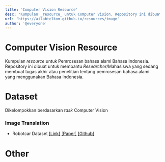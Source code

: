 ```yaml
---
title: 'Computer Vision Resource'
desc: 'Kumpulan _resource_ untuk Computer Vision. Repository ini dibuat untuk membantu _Researcher_ ataupun Mahasiswa yang sedang membuat tugas akhir atau penelitian tentang pemrosesan citra..'
url: 'https://ailabtelkom.github.io/resources/image'
author: '@everyone'
---
```



# Computer Vision Resource

Kumpulan _resource_ untuk Pemrosesan bahasa alami Bahasa Indonesia. Repository ini dibuat untuk membantu _Researcher_/Mahasiswa yang sedang membuat tugas akhir atau penelitian tentang pemrosesan bahasa alami yang menggunakan Bahasa Indonesia.

# Dataset
Dikelompokkan berdasarkan _task_ Computer Vision

### Image Translation
- Robotcar Dataset [[Link]](https://robotcar-dataset.robots.ox.ac.uk/datasets/) [[Paper]](https://arxiv.org/pdf/1809.09767.pdf) [[Github]](https://github.com/AAnoosheh/ToDayGAN)

# Other
